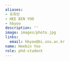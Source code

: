 ```yaml
---
aliases:
- 유희빈
- HEE BIN YOO
- hbyoo
description: ''
image: images/photo.jpg
links:
  email: hbyoo@bi.snu.ac.kr
name: Heebin Yoo
role: phd-student
---
```

